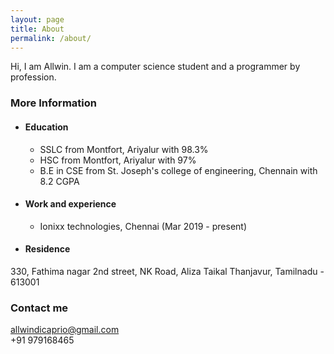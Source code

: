 ```yaml
---
layout: page
title: About
permalink: /about/
---
```


Hi, I am Allwin. I am a computer science student and a programmer by profession. 

### More Information

* #### Education
  * SSLC from Montfort, Ariyalur with 98.3%
  * HSC from Montfort, Ariyalur with 97%
  * B.E in CSE from St. Joseph's college of engineering, Chennain with 8.2 CGPA

* #### Work and experience
  * Ionixx technologies, Chennai (Mar 2019 - present)
  
* #### Residence


330, Fathima nagar 2nd street,
NK Road, Aliza Taikal
Thanjavur,
Tamilnadu - 613001
### Contact me

<i class="fa fa-envelope" aria-hidden="true"></i> [allwindicaprio@gmail.com](mailto:allwindicaprio@gmail.com)
<br>
<i class="fa fa-mobile" aria-hidden="true"></i>   +91 979168465

